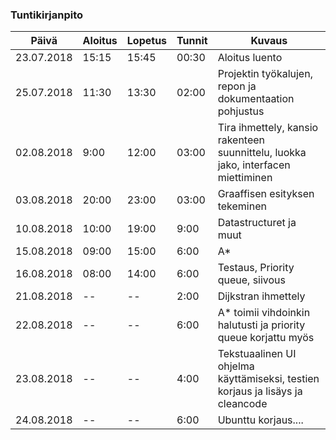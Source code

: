 ### Tuntikirjanpito
Päivä | Aloitus | Lopetus | Tunnit | Kuvaus
--------------- | ----- | ------ | ------ | ------
23.07.2018 | 15:15 | 15:45 | 00:30 | Aloitus luento
25.07.2018 | 11:30 | 13:30 | 02:00 | Projektin työkalujen, repon ja dokumentaation pohjustus
02.08.2018 | 9:00 | 12:00 | 03:00 | Tira ihmettely, kansio rakenteen suunnittelu, luokka jako, interfacen miettiminen
03.08.2018 | 20:00 | 23:00 | 03:00 | Graaffisen esityksen tekeminen
10.08.2018 | 10:00 | 19:00 | 9:00 | Datastructuret ja muut
15.08.2018 | 09:00 | 15:00 | 6:00 | A*
16.08.2018 | 08:00 | 14:00 | 6:00 | Testaus, Priority queue, siivous
21.08.2018 |-- | -- | 2:00 | Dijkstran ihmettely
22.08.2018 | -- | -- | 6:00 | A* toimii vihdoinkin halutusti ja priority queue korjattu myös
23.08.2018 | -- | -- | 4:00 | Tekstuaalinen UI ohjelma käyttämiseksi, testien korjaus ja lisäys ja cleancode
24.08.2018 | -- | -- | 6:00 | Ubunttu korjaus....
